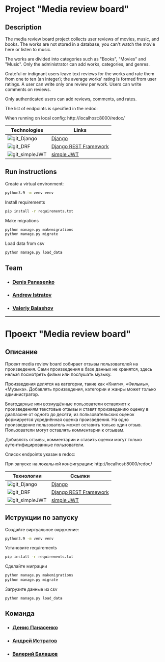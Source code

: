 # Project "Media review board"
## Description
The media review board project collects user reviews of movies, music, and books.
The works are not stored in a database, you can't watch the movie here
or listen to music.


The works are divided into categories such as "Books", "Movies" and "Music".
Only the administrator can add works, categories, and genres.

Grateful or indignant users leave text reviews for the works and rate them from one to ten (an integer); the average works' rating is formed from user ratings.
A user can write only one review per work.
Users can write comments on reviews.

Only authenticated users can add reviews, comments, and rates.

The list of endpoints is specified in the redoc:

When running on local config:
http://localhost:8000/redoc/

| Technologies | Links |
| ---- | ---- |
| ![git_Django](https://github.com/pandenic/Foodgram_project/assets/114985447/87a6dd6e-127f-47e7-bbd4-a6c28fcddf76) | [Django](https://www.djangoproject.com/) |
| ![git_DRF](https://github.com/pandenic/Foodgram_project/assets/114985447/cda2c749-4c32-4857-b38a-ba37e4ec08a5) | [Django REST Framework](https://www.django-rest-framework.org/) |
| ![git_simpleJWT](https://github.com/pandenic/Media_review_board/assets/114985447/01acc50e-04ef-4bc1-b217-ddb5826dcc7e) | [simple JWT](https://github.com/jazzband/djangorestframework-simplejwt) |

## Run instructions

Create a virtual environment:
```bash
python3.9 -m venv venv
```

Install requirements
```bash
pip install -r requirements.txt
```

Make migrations
```bash
python manage.py makemigrations
python manage.py migrate
```
Load data from csv
```bash
python manage.py load_data
```

## Team

- ### [Denis Panasenko](https://github.com/pandenic/)
- ### [Andrew Istratov](https://github.com/AI-Stratov/)
- ### [Valeriy Balashov](https://github.com/elValeron/)

---

# Проект "Media review board"
## Описание
Проект media review board собирает отзывы пользователей на произведения. 
Сами произведения в базе данных не хранятся, здесь нельзя посмотреть фильм 
или послушать музыку.


Произведения делятся на категории, такие как «Книги», «Фильмы», 
«Музыка».
Добавлять произведения, категории и жанры может только администратор.

Благодарные или возмущённые пользователи оставляют к произведениям 
текстовые отзывы и ставят произведению оценку в диапазоне от одного 
до десяти; из пользовательских оценок формируется 
усреднённая оценка произведения. 
На одно произведение пользователь может оставить только один отзыв.
Пользователи могут оставлять комментарии к отзывам.

Добавлять отзывы, комментарии и ставить оценки могут только аутентифицированные пользователи.

Список endpoints указан в redoc: 

При запуске на локальной конфигурации:
http://localhost:8000/redoc/

| Технологии | Ссылки |
| ---- | ---- |
| ![git_Django](https://github.com/pandenic/Foodgram_project/assets/114985447/87a6dd6e-127f-47e7-bbd4-a6c28fcddf76) | [Django](https://www.djangoproject.com/) |
| ![git_DRF](https://github.com/pandenic/Foodgram_project/assets/114985447/cda2c749-4c32-4857-b38a-ba37e4ec08a5) | [Django REST Framework](https://www.django-rest-framework.org/) |
| ![git_simpleJWT](https://github.com/pandenic/Media_review_board/assets/114985447/01acc50e-04ef-4bc1-b217-ddb5826dcc7e) | [simple JWT](https://github.com/jazzband/djangorestframework-simplejwt) |

## Иструкции по запуску

Создайте виртуальное окружение:
```bash
python3.9 -m venv venv
```

Установите requirements
```bash
pip install -r requirements.txt
```

Сделайте миграции
```bash
python manage.py makemigrations
python manage.py migrate
```
Загрузите данные из csv
```bash
python manage.py load_data
```

## Команда

- ### [Денис Панасенко](https://github.com/pandenic/)
- ### [Андрей Истратов](https://github.com/AI-Stratov/)
- ### [Валерий Балашов](https://github.com/elValeron/)
